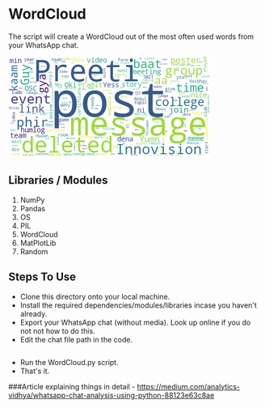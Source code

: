 # WordCloud
 The script will create a WordCloud out of the most often used words from your WhatsApp chat. 
 
 ![WordCLoud Example](https://raw.githubusercontent.com/YuZaGa/WordCloud/master/ue.png)

 ## Libraries / Modules
  1. NumPy
  2. Pandas
  3. OS
  4. PIL
  5. WordCloud
  6. MatPlotLib
  7. Random
 
 ## Steps To Use
 * Clone this directory onto your local machine.
 * Install the required dependencies/modules/libraries incase you haven't already.
 * Export your WhatsApp chat (without media). Look up online if you do not not how to do this.
 * Edit the chat file path in the code.
    ```
 * Run the WordCloud.py script.
 * That's it. 
 
 ###Article explaining things in detail - https://medium.com/analytics-vidhya/whatsapp-chat-analysis-using-python-88123e63c8ae
